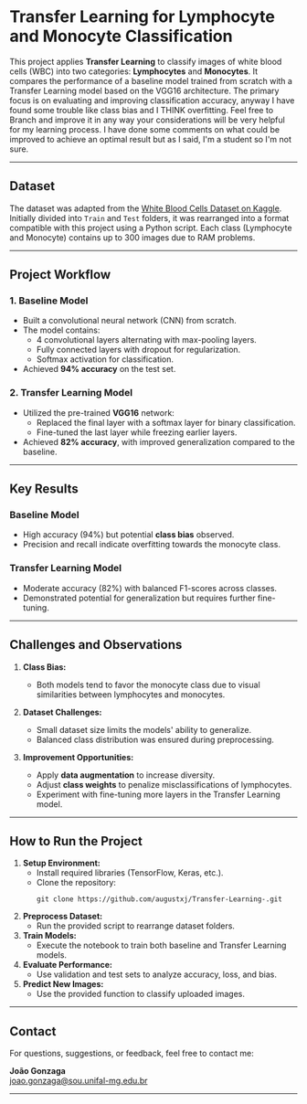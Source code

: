 # **Transfer Learning for Lymphocyte and Monocyte Classification**

This project applies **Transfer Learning** to classify images of white blood cells (WBC) into two categories: **Lymphocytes** and **Monocytes**. It compares the performance of a baseline model trained from scratch with a Transfer Learning model based on the VGG16 architecture. The primary focus is on evaluating and improving classification accuracy, anyway I have found some trouble like class bias and I THINK overfitting.
Feel free to Branch and improve it in any way your considerations will be very helpful for my learning process. 
I have done some comments on what could be improved to achieve an optimal result but as I said, I'm a student so I'm not sure.

---

## **Dataset**

The dataset was adapted from the [White Blood Cells Dataset on Kaggle](https://www.kaggle.com/datasets/masoudnickparvar/white-blood-cells-dataset?select=Train). Initially divided into `Train` and `Test` folders, it was rearranged into a format compatible with this project using a Python script. Each class (Lymphocyte and Monocyte) contains up to 300 images due to RAM problems.

---

## **Project Workflow**

### **1. Baseline Model**
- Built a convolutional neural network (CNN) from scratch.
- The model contains:
  - 4 convolutional layers alternating with max-pooling layers.
  - Fully connected layers with dropout for regularization.
  - Softmax activation for classification.
- Achieved **94% accuracy** on the test set.

### **2. Transfer Learning Model**
- Utilized the pre-trained **VGG16** network:
  - Replaced the final layer with a softmax layer for binary classification.
  - Fine-tuned the last layer while freezing earlier layers.
- Achieved **82% accuracy**, with improved generalization compared to the baseline.

---

## **Key Results**

### **Baseline Model**
- High accuracy (94%) but potential **class bias** observed.
- Precision and recall indicate overfitting towards the monocyte class.

### **Transfer Learning Model**
- Moderate accuracy (82%) with balanced F1-scores across classes.
- Demonstrated potential for generalization but requires further fine-tuning.

---

## **Challenges and Observations**

1. **Class Bias:**
   - Both models tend to favor the monocyte class due to visual similarities between lymphocytes and monocytes.
   
2. **Dataset Challenges:**
   - Small dataset size limits the models' ability to generalize.
   - Balanced class distribution was ensured during preprocessing.

3. **Improvement Opportunities:**
   - Apply **data augmentation** to increase diversity.
   - Adjust **class weights** to penalize misclassifications of lymphocytes.
   - Experiment with fine-tuning more layers in the Transfer Learning model.

---

## **How to Run the Project**

1. **Setup Environment:**
   - Install required libraries (TensorFlow, Keras, etc.).
   - Clone the repository:
     ```
     git clone https://github.com/augustxj/Transfer-Learning-.git
     ```
2. **Preprocess Dataset:**
   - Run the provided script to rearrange dataset folders.
3. **Train Models:**
   - Execute the notebook to train both baseline and Transfer Learning models.
4. **Evaluate Performance:**
   - Use validation and test sets to analyze accuracy, loss, and bias.
5. **Predict New Images:**
   - Use the provided function to classify uploaded images.

---

## **Contact**

For questions, suggestions, or feedback, feel free to contact me:

**João Gonzaga**  
joao.gonzaga@sou.unifal-mg.edu.br

---


